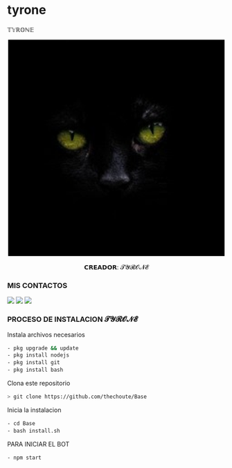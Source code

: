 # tyrone
𝕋𝕐ℝ𝕆ℕ𝔼
<p align="center">
<img src="./media/imagen.jpg" width="500" height="500"/>
</p>
<p align="center">
𝗖𝗥𝗘𝗔𝗗𝗢𝗥: 𝓣𝓨𝓡𝓞𝓝𝓔

### MIS CONTACTOS
<p>
<a href="http://wa.me/18299897014" target="blank"><img src="https://img.shields.io/badge/Whatsapp-30302f?style=flat&logo=whatsapp" /></a>
<a href="http://www.instagram.com/the_choute_" target="blank"><img src="https://img.shields.io/badge/Instagram-30302f?style=flat&logo=instagram" /></a>
<a href="https://www.youtube.com/channel/UC-HPutaDGeTPjrCId0bXQgg" target="blank"><img src="https://img.shields.io/badge/Youtube-30302f?style=flat&logo=youtube" /></a>

 
</p>

### PROCESO DE INSTALACION 𝓣𝓨𝓡𝓞𝓝𝓔
Instala archivos necesarios
```bash
- pkg upgrade && update
- pkg install nodejs
- pkg install git
- pkg install bash
```
Clona este repositorio
 ```bash
> git clone https://github.com/thechoute/Base
```
Inicia la instalacion
```bash
- cd Base
- bash install.sh
```
PARA INICIAR EL BOT

 ```bash
- npm start
```


